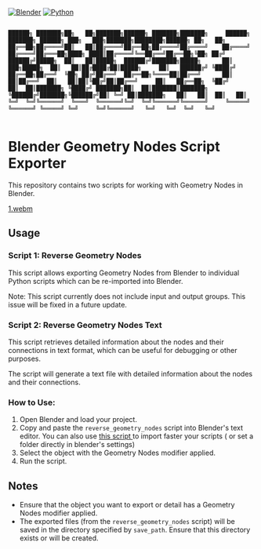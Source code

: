 [![Blender](https://img.shields.io/badge/Blender-4.2-orange.svg)](https://www.blender.org/download/releases/4-2/)
[![Python](https://img.shields.io/badge/Python-3.11.7-blue.svg)](https://www.python.org/downloads/release/python-3117/)
```

██████╗ ███████╗██╗   ██╗███████╗██████╗ ███████╗███████╗     ██████╗ ███████╗ ██████╗ ███╗   ███╗███████╗████████╗██████╗ ██╗   ██╗
██╔══██╗██╔════╝██║   ██║██╔════╝██╔══██╗██╔════╝██╔════╝    ██╔════╝ ██╔════╝██╔═══██╗████╗ ████║██╔════╝╚══██╔══╝██╔══██╗╚██╗ ██╔╝
██████╔╝█████╗  ██║   ██║█████╗  ██████╔╝███████╗█████╗      ██║  ███╗█████╗  ██║   ██║██╔████╔██║█████╗     ██║   ██████╔╝ ╚████╔╝ 
██╔══██╗██╔══╝  ╚██╗ ██╔╝██╔══╝  ██╔══██╗╚════██║██╔══╝      ██║   ██║██╔══╝  ██║   ██║██║╚██╔╝██║██╔══╝     ██║   ██╔══██╗  ╚██╔╝  
██║  ██║███████╗ ╚████╔╝ ███████╗██║  ██║███████║███████╗    ╚██████╔╝███████╗╚██████╔╝██║ ╚═╝ ██║███████╗   ██║   ██║  ██║   ██║   
╚═╝  ╚═╝╚══════╝  ╚═══╝  ╚══════╝╚═╝  ╚═╝╚══════╝╚══════╝     ╚═════╝ ╚══════╝ ╚═════╝ ╚═╝     ╚═╝╚══════╝   ╚═╝   ╚═╝  ╚═╝   ╚═╝   
                                                                                                                                    
```

# Blender Geometry Nodes Script Exporter

This repository contains two scripts for working with Geometry Nodes in Blender.


[1.webm](https://github.com/user-attachments/assets/4f6bca3d-835e-4a19-82c7-56d2fa2d9c57)


## Usage

### Script 1: Reverse Geometry Nodes

This script allows exporting Geometry Nodes from Blender to individual Python scripts which can be re-imported into Blender.

Note: This script currently does not include input and output groups. This issue will be fixed in a future update.

### Script 2: Reverse Geometry Nodes Text

This script retrieves detailed information about the nodes and their connections in text format, which can be useful for debugging or other purposes.

The script will generate a text file with detailed information about the nodes and their connections.

### How to Use:

1. Open Blender and load your project.
2. Copy and paste the `reverse_geometry_nodes` script into Blender's text editor.
    You can also use [this script ](https://github.com/SECRET-GUEST/animation/tree/blender/IMPORT%20EXPORT/IMPORT/3D%20FILES/batchloader) to import faster your scripts ( or set a folder directly in blender's settings) 
3. Select the object with the Geometry Nodes modifier applied.
4. Run the script.

## Notes

- Ensure that the object you want to export or detail has a Geometry Nodes modifier applied.
- The exported files (from the `reverse_geometry_nodes` script) will be saved in the directory specified by `save_path`. Ensure that this directory exists or will be created.
